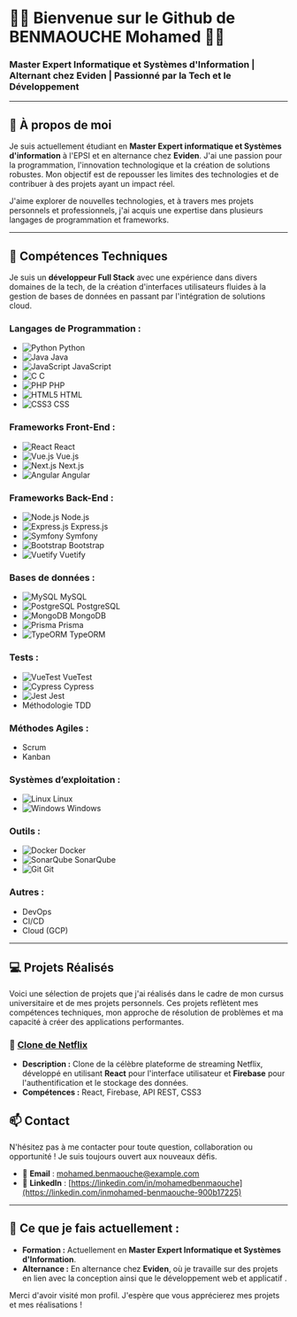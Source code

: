 # 👨‍💻 **Bienvenue sur le Github de BENMAOUCHE Mohamed** 👨‍💻

### Master Expert Informatique et Systèmes d'Information | Alternant chez **Eviden** | Passionné par la Tech et le Développement

---

## 🚀 **À propos de moi**

Je suis actuellement étudiant en **Master Expert informatique et Systèmes d'information** à l'EPSI et en alternance chez **Eviden**. J'ai une passion pour la programmation, l'innovation technologique et la création de solutions robustes. Mon objectif est de repousser les limites des technologies et de contribuer à des projets ayant un impact réel.

J'aime explorer de nouvelles technologies, et à travers mes projets personnels et professionnels, j'ai acquis une expertise dans plusieurs langages de programmation et frameworks.

---

## 🔧 **Compétences Techniques**

Je suis un **développeur Full Stack** avec une expérience dans divers domaines de la tech, de la création d'interfaces utilisateurs fluides à la gestion de bases de données en passant par l'intégration de solutions cloud.

### **Langages de Programmation :**
- ![Python](https://img.shields.io/badge/Python-%233776AB.svg?style=flat&logo=python&logoColor=white) Python
- ![Java](https://img.shields.io/badge/Java-%23F7DF1E.svg?style=flat&logo=java&logoColor=white) Java
- ![JavaScript](https://img.shields.io/badge/JavaScript-%23F7DF1E.svg?style=flat&logo=javascript&logoColor=white) JavaScript
- ![C](https://img.shields.io/badge/C-%2300599C.svg?style=flat&logo=c&logoColor=white) C
- ![PHP](https://img.shields.io/badge/PHP-%23777777.svg?style=flat&logo=php&logoColor=white) PHP
- ![HTML5](https://img.shields.io/badge/HTML5-%23E34F26.svg?style=flat&logo=html5&logoColor=white) HTML
- ![CSS3](https://img.shields.io/badge/CSS3-%231572B6.svg?style=flat&logo=css3&logoColor=white) CSS

### **Frameworks Front-End :**
- ![React](https://img.shields.io/badge/React-%2320232a.svg?style=flat&logo=react&logoColor=%2361DAFB) React
- ![Vue.js](https://img.shields.io/badge/Vue.js-%234FC08D.svg?style=flat&logo=vue.js&logoColor=white) Vue.js
- ![Next.js](https://img.shields.io/badge/Next.js-%23000000.svg?style=flat&logo=next.js&logoColor=white) Next.js
- ![Angular](https://img.shields.io/badge/Angular-%23DD0031.svg?style=flat&logo=angular&logoColor=white) Angular

### **Frameworks Back-End :**
- ![Node.js](https://img.shields.io/badge/Node.js-%23339933.svg?style=flat&logo=node.js&logoColor=white) Node.js
- ![Express.js](https://img.shields.io/badge/Express.js-%23404d59.svg?style=flat&logo=express&logoColor=white) Express.js
- ![Symfony](https://img.shields.io/badge/Symfony-%23000000.svg?style=flat&logo=symfony&logoColor=white) Symfony
- ![Bootstrap](https://img.shields.io/badge/Bootstrap-%237A1F5C.svg?style=flat&logo=bootstrap&logoColor=white) Bootstrap
- ![Vuetify](https://img.shields.io/badge/Vuetify-%233D1D55.svg?style=flat&logo=vuetify&logoColor=white) Vuetify

### **Bases de données :**
- ![MySQL](https://img.shields.io/badge/MySQL-%234479A1.svg?style=flat&logo=mysql&logoColor=white) MySQL
- ![PostgreSQL](https://img.shields.io/badge/PostgreSQL-%2300477D.svg?style=flat&logo=postgresql&logoColor=white) PostgreSQL
- ![MongoDB](https://img.shields.io/badge/MongoDB-%2347A248.svg?style=flat&logo=mongodb&logoColor=white) MongoDB
- ![Prisma](https://img.shields.io/badge/Prisma-%233DB1E5.svg?style=flat&logo=prisma&logoColor=white) Prisma
- ![TypeORM](https://img.shields.io/badge/TypeORM-%23000F00.svg?style=flat&logo=typeorm&logoColor=white) TypeORM

### **Tests :**
- ![VueTest](https://img.shields.io/badge/VueTest-%23312121.svg?style=flat&logo=vue.js&logoColor=white) VueTest
- ![Cypress](https://img.shields.io/badge/Cypress-%23132C42.svg?style=flat&logo=cypress&logoColor=white) Cypress
- ![Jest](https://img.shields.io/badge/Jest-%23C21325.svg?style=flat&logo=jest&logoColor=white) Jest
- Méthodologie TDD

### **Méthodes Agiles :**
- Scrum
- Kanban

### **Systèmes d’exploitation :**
- ![Linux](https://img.shields.io/badge/Linux-%23FCC624.svg?style=flat&logo=linux&logoColor=white) Linux
- ![Windows](https://img.shields.io/badge/Windows-%230078D6E.svg?style=flat&logo=windows&logoColor=white) Windows

### **Outils :**
- ![Docker](https://img.shields.io/badge/Docker-%232496ED.svg?style=flat&logo=docker&logoColor=white) Docker
- ![SonarQube](https://img.shields.io/badge/SonarQube-%234285B3.svg?style=flat&logo=sonarqube&logoColor=white) SonarQube
- ![Git](https://img.shields.io/badge/Git-%23F05032.svg?style=flat&logo=git&logoColor=white) Git

### **Autres :**
- DevOps
- CI/CD
- Cloud (GCP)


---

## 💻 **Projets Réalisés**

Voici une sélection de projets que j'ai réalisés dans le cadre de mon cursus universitaire et de mes projets personnels. Ces projets reflètent mes compétences techniques, mon approche de résolution de problèmes et ma capacité à créer des applications performantes.

### 🚀 [**Clone de Netflix**](https://github.com/ton-utilisateur/netflix-clone)
- **Description :** Clone de la célèbre plateforme de streaming Netflix, développé en utilisant **React** pour l'interface utilisateur et **Firebase** pour l'authentification et le stockage des données.
- **Compétences :** React, Firebase, API REST, CSS3


## 📫 **Contact**

N'hésitez pas à me contacter pour toute question, collaboration ou opportunité ! Je suis toujours ouvert aux nouveaux défis.

- 📧 **Email** : [mohamed.benmaouche@example.com](mailto:mbenmaouche09@gmail.com)
- 🔗 **LinkedIn** : [https://linkedin.com/in/mohamedbenmaouche](https://linkedin.com/inmohamed-benmaouche-900b17225)

---

## 🌱 **Ce que je fais actuellement :**

- **Formation :** Actuellement en **Master Expert Informatique et Systèmes d'Information**.
- **Alternance :** En alternance chez **Eviden**, où je travaille sur des projets en lien avec la conception ainsi que le développement web et applicatif .

Merci d'avoir visité mon profil. J'espère que vous apprécierez mes projets et mes réalisations !
